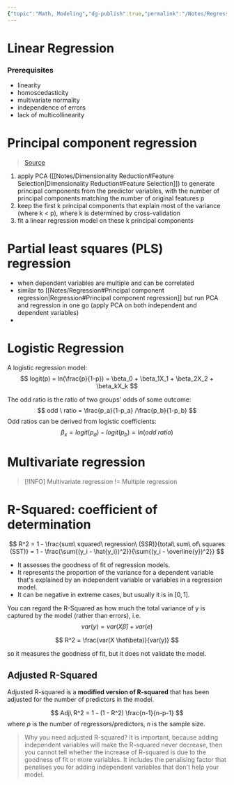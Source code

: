 ```yaml
---
{"topic":"Math, Modeling","dg-publish":true,"permalink":"/Notes/Regression/","dgPassFrontmatter":true,"noteIcon":""}
---
```


# Linear Regression
### Prerequisites
- linearity 
- homoscedasticity
- multivariate normality
- independence of errors
- lack of multicollinearity

# Principal component regression
> [Source](https://towardsdatascience.com/principal-component-regression-clearly-explained-and-implemented-608471530a2f)
1. apply PCA ([[Notes/Dimensionality Reduction#Feature Selection\|Dimensionality Reduction#Feature Selection]]) to generate principal components from the predictor variables, with the number of principal components matching the number of original features p
2. keep the first k principal components that explain most of the variance (where k < p), where k is determined by cross-validation
3. fit a linear regression model on these k principal components
# Partial least squares (PLS) regression
- when dependent variables are multiple and can be correlated
- similar to [[Notes/Regression#Principal component regression\|Regression#Principal component regression]] but run PCA and regression in one go (apply PCA on both independent and dependent variables)
- 
# Logistic Regression

A logistic regression model:
$$
logit(p) = ln(\frac{p}{1-p}) = \beta_0 + \beta_1X_1 + \beta_2X_2 + \beta_kX_k
$$
 
 The odd ratio is the ratio of two groups' odds of some outcome:
$$
odd \ ratio = \frac{p_a}{1-p_a} /\frac{p_b}{1-p_b}
$$ 
Odd ratios can be derived from logistic coefficients:
$$
\beta_x = logit(p_a) - logit(p_b) = ln(odd \ ratio)
$$


# Multivariate regression
> [!INFO]
> Multivariate regression != Multiple regression



# R-Squared: coefficient of determination
$$
R^2 = 1 - \frac{sum\  squared\ regression\  (SSR)}{total\  sum\  of\  squares (SST)}
= 1 - \frac{\sum{(y_i - \hat{y_i})^2}}{\sum{(y_i - \overline{y})^2}}
$$

- It assesses the goodness of fit of regression models.
- It represents the proportion of the variance for a dependent variable that's explained by an independent variable or variables in a regression model.
- It can be negative in extreme cases, but usually it is in $[0, 1]$.

You can regard the R-Squared as how much the total variance of y is captured by the model (rather than errors), i.e.
$$
var(y) = var(X\hat \beta) + var(e)
$$

$$
R^2 = \frac{var(X \hat\beta)}{var(y)}
$$

so it measures the goodness of fit, but it does not validate the model.

## Adjusted R-Squared
Adjusted R-squared is a **modified version of R-squared** that has been adjusted for the number of predictors in the model.

$$
Adj\ R^2 = 1 - (1 - R^2) \frac{n-1}{n-p-1} 
$$
where $p$ is the number of regressors/predictors, $n$ is the sample size.
> Why you need adjusted R-squared?
It is important, because adding independent variables will make the R-squared never decrease, then you cannot tell whether the increase of R-squared is due to the goodness of fit or more variables.
It includes the penalising factor that penalises you for adding independent variables that don't help your model.





